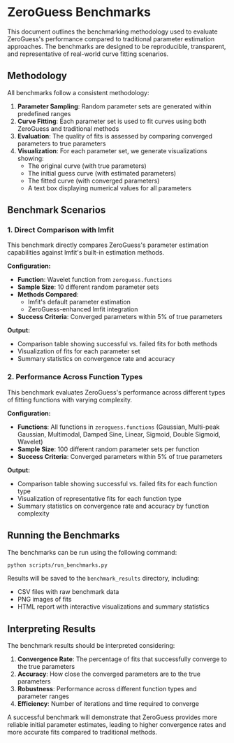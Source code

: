 # ZeroGuess Benchmarks

This document outlines the benchmarking methodology used to evaluate ZeroGuess's performance compared to traditional parameter estimation approaches. The benchmarks are designed to be reproducible, transparent, and representative of real-world curve fitting scenarios.

## Methodology

All benchmarks follow a consistent methodology:

1. **Parameter Sampling**: Random parameter sets are generated within predefined ranges
2. **Curve Fitting**: Each parameter set is used to fit curves using both ZeroGuess and traditional methods
3. **Evaluation**: The quality of fits is assessed by comparing converged parameters to true parameters
4. **Visualization**: For each parameter set, we generate visualizations showing:
   - The original curve (with true parameters)
   - The initial guess curve (with estimated parameters)
   - The fitted curve (with converged parameters)
   - A text box displaying numerical values for all parameters

## Benchmark Scenarios

### 1. Direct Comparison with lmfit

This benchmark directly compares ZeroGuess's parameter estimation capabilities against lmfit's built-in estimation methods.

**Configuration:**
- **Function**: Wavelet function from `zeroguess.functions`
- **Sample Size**: 10 different random parameter sets
- **Methods Compared**: 
  - lmfit's default parameter estimation
  - ZeroGuess-enhanced lmfit integration
- **Success Criteria**: Converged parameters within 5% of true parameters

**Output:**
- Comparison table showing successful vs. failed fits for both methods
- Visualization of fits for each parameter set
- Summary statistics on convergence rate and accuracy

### 2. Performance Across Function Types

This benchmark evaluates ZeroGuess's performance across different types of fitting functions with varying complexity.

**Configuration:**
- **Functions**: All functions in `zeroguess.functions` (Gaussian, Multi-peak Gaussian, Multimodal, Damped Sine, Linear, Sigmoid, Double Sigmoid, Wavelet)
- **Sample Size**: 100 different random parameter sets per function
- **Success Criteria**: Converged parameters within 5% of true parameters

**Output:**
- Comparison table showing successful vs. failed fits for each function type
- Visualization of representative fits for each function type
- Summary statistics on convergence rate and accuracy by function complexity

## Running the Benchmarks

The benchmarks can be run using the following command:

```bash
python scripts/run_benchmarks.py
```

Results will be saved to the `benchmark_results` directory, including:
- CSV files with raw benchmark data
- PNG images of fits
- HTML report with interactive visualizations and summary statistics

## Interpreting Results

The benchmark results should be interpreted considering:

1. **Convergence Rate**: The percentage of fits that successfully converge to the true parameters
2. **Accuracy**: How close the converged parameters are to the true parameters
3. **Robustness**: Performance across different function types and parameter ranges
4. **Efficiency**: Number of iterations and time required to converge

A successful benchmark will demonstrate that ZeroGuess provides more reliable initial parameter estimates, leading to higher convergence rates and more accurate fits compared to traditional methods.








